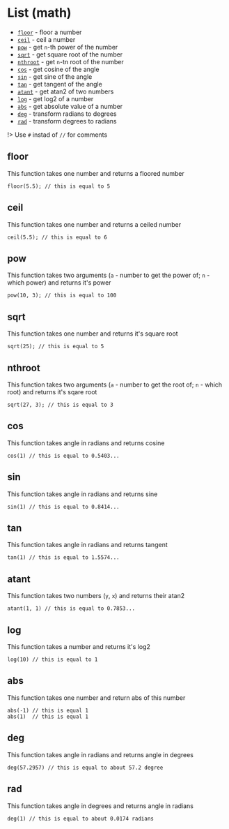 # List (math)
* [`floor`](#floor) - floor a number
* [`ceil`](#ceil) - ceil a number
* [`pow`](#pow) - get `n`-th power of the number
* [`sqrt`](#sqrt) - get square root of the number
* [`nthroot`](#nthroot) - get `n`-tn root of the number
* [`cos`](#cos) - get cosine of the angle
* [`sin`](#sin) - get sine of the angle
* [`tan`](#tan) - get tangent of the angle
* [`atant`](#atant) - get atan2 of two numbers
* [`log`](#log) - get log2 of a number
* [`abs`](#abs) - get absolute value of a number
* [`deg`](#deg) - transform radians to degrees
* [`rad`](#rad) - transform degrees to radians

!> Use `#` instad of `//` for comments

## floor
This function takes one number and returns a floored number
```clike
floor(5.5); // this is equal to 5 
```

## ceil
This function takes one number and returns a ceiled number
```clike
ceil(5.5); // this is equal to 6 
```

## pow
This function takes two arguments (`a` - number to get the power of; `n` - which power) and returns it's power
```clike
pow(10, 3); // this is equal to 100
```

## sqrt
This function takes one number and returns it's square root
```clike
sqrt(25); // this is equal to 5
```

## nthroot
This function takes two arguments (`a` - number to get the root of; `n` - which root) and returns it's sqare root
```clike
sqrt(27, 3); // this is equal to 3
```

## cos
This function takes angle in radians and returns cosine
```clike
cos(1) // this is equal to 0.5403...
```

## sin
This function takes angle in radians and returns sine
```clike
sin(1) // this is equal to 0.8414... 
```
## tan
This function takes angle in radians and returns tangent
```clike
tan(1) // this is equal to 1.5574...
```

## atant
This function takes two numbers (`y`, `x`) and returns their atan2
```clike
atant(1, 1) // this is equal to 0.7853...
```

## log
This function takes a number and returns it's log2
```clike
log(10) // this is equal to 1
```

## abs
This function takes one number and return abs of this number
```clike
abs(-1) // this is equal 1
abs(1)  // this is equal 1
```

## deg
This function takes angle in radians and returns angle in degrees
```clike
deg(57.2957) // this is equal to about 57.2 degree 
```

## rad
This function takes angle in degrees and returns angle in radians
```clike
deg(1) // this is equal to about 0.0174 radians 
```